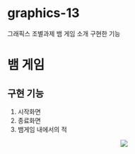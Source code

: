 # graphics-13
그래픽스 조별과제
뱀 게임 소개 
구현한 기능

# 뱀 게임
## 구현 기능
  1. 시작화면
  2. 종료화면
  3. 뱀게임 내에서의 적
    <p align="center">
    <img src="(https://github.com/sasileunnadojalmorem/graphics-13/assets/79616817/b87419ab-9da2-4dc1-b611-02879f3d5148)">
  </p>
     
